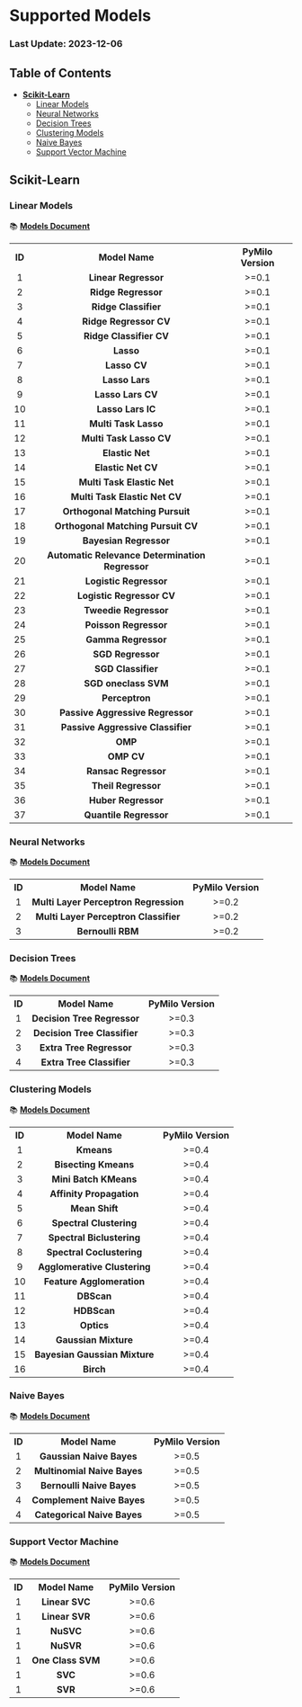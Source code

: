 # Supported Models

### Last Update: 2023-12-06

## Table of Contents

* **[Scikit-Learn](#scikit-learn)**
	* [Linear Models](#scikit-learn-linear)
	* [Neural Networks](#scikit-learn-nn)
	* [Decision Trees](#scikit-learn-trees)
	* [Clustering Models](#scikit-learn-clustering)
	* [Naive Bayes](#scikit-learn-naivebayes)
	* [Support Vector Machine](#scikit-learn-svm)

<h2 id="scikit-learn">Scikit-Learn</h2> 
<h3 id="scikit-learn-linear">Linear Models</h3>

📚 <a href="https://scikit-learn.org/stable/modules/linear_model.html" target="_blank"><b>Models Document</b></a>

<table>
	<tr align="center">
		<th>ID</th>
		<th>Model Name</th>
		<th>PyMilo Version</th>
	</tr>
	<tr align="center">
		<td>1</td>
		<td><b>Linear Regressor</b></td>
        <td>>=0.1</td>
	</tr>
	<tr align="center">
		<td>2</td>
		<td><b>Ridge Regressor</b></td>
        <td>>=0.1</td>
	</tr>
	<tr align="center">
		<td>3</td>
		<td><b>Ridge Classifier</b></td>
        <td>>=0.1</td>
	</tr>
	<tr align="center">
		<td>4</td>
		<td><b>Ridge Regressor CV</b></td>
        <td>>=0.1</td>
	</tr>
	<tr align="center">
		<td>5</td>
		<td><b>Ridge Classifier CV</b></td>
        <td>>=0.1</td>
	</tr>
	<tr align="center">
		<td>6</td>
		<td><b>Lasso</b></td>
        <td>>=0.1</td>
	</tr>
	<tr align="center">
		<td>7</td>
		<td><b>Lasso CV</b></td>
        <td>>=0.1</td>
	</tr>
	<tr align="center">
		<td>8</td>
		<td><b>Lasso Lars</b></td>
        <td>>=0.1</td>
	</tr>
	<tr align="center">
		<td>9</td>
		<td><b>Lasso Lars CV</b></td>
        <td>>=0.1</td>
	</tr>
	<tr align="center">
		<td>10</td>
		<td><b>Lasso Lars IC</b></td>
        <td>>=0.1</td>
	</tr>
    <tr align="center">
		<td>11</td>
		<td><b>Multi Task Lasso</b></td>
        <td>>=0.1</td>
	</tr>
    <tr align="center">
		<td>12</td>
		<td><b>Multi Task Lasso CV</b></td>
        <td>>=0.1</td>
	</tr>
    <tr align="center">
		<td>13</td>
		<td><b>Elastic Net</b></td>
        <td>>=0.1</td>
	</tr>
    <tr align="center">
		<td>14</td>
		<td><b>Elastic Net CV</b></td>
        <td>>=0.1</td>
	</tr>
    <tr align="center">
		<td>15</td>
		<td><b>Multi Task Elastic Net</b></td>
        <td>>=0.1</td>
	</tr>
    <tr align="center">
		<td>16</td>
		<td><b>Multi Task Elastic Net CV</b></td>
        <td>>=0.1</td>
	</tr>
    <tr align="center">
		<td>17</td>
		<td><b>Orthogonal Matching Pursuit</b></td>
        <td>>=0.1</td>
	</tr>
    <tr align="center">
		<td>18</td>
		<td><b>Orthogonal Matching Pursuit CV</b></td>
        <td>>=0.1</td>
	</tr>
    <tr align="center">
		<td>19</td>	
		<td><b>Bayesian Regressor</b></td>
        <td>>=0.1</td>
	</tr>
    <tr align="center">
		<td>20</td>
		<td><b>Automatic Relevance Determination Regressor</b></td>
        <td>>=0.1</td>
	</tr>
    <tr align="center">
		<td>21</td>
		<td><b>Logistic Regressor</b></td>
        <td>>=0.1</td>
	</tr>
    <tr align="center">
		<td>22</td>
		<td><b>Logistic Regressor CV</b></td>
        <td>>=0.1</td>
	</tr>
    <tr align="center">
		<td>23</td>
		<td><b>Tweedie Regressor</b></td>
        <td>>=0.1</td>
	</tr>
    <tr align="center">
		<td>24</td>
		<td><b>Poisson Regressor</b></td>
        <td>>=0.1</td>
	</tr>
    <tr align="center">
		<td>25</td>
		<td><b>Gamma Regressor</b></td>
        <td>>=0.1</td>
	</tr>
    <tr align="center">
		<td>26</td>
		<td><b>SGD Regressor</b></td>
        <td>>=0.1</td>
	</tr>
    <tr align="center">
		<td>27</td>
		<td><b>SGD Classifier</b></td>
        <td>>=0.1</td>
	</tr>
    <tr align="center">
		<td>28</td>
		<td><b>SGD oneclass SVM</b></td>
        <td>>=0.1</td>
	</tr>
    <tr align="center">
		<td>29</td>
		<td><b>Perceptron</b></td>
        <td>>=0.1</td>
	</tr>
    <tr align="center">
		<td>30</td>
		<td><b>Passive Aggressive Regressor</b></td>
        <td>>=0.1</td>
	</tr>
    <tr align="center">
		<td>31</td>
		<td><b>Passive Aggressive Classifier</b></td>
        <td>>=0.1</td>
	</tr>
    <tr align="center">
		<td>32</td>
		<td><b>OMP</b></td>
        <td>>=0.1</td>
	</tr>
    <tr align="center">
		<td>33</td>
		<td><b>OMP CV</b></td>
        <td>>=0.1</td>
	</tr>
    <tr align="center">
		<td>34</td>
		<td><b>Ransac Regressor</b></td>
        <td>>=0.1</td>
	</tr>
    <tr align="center">
		<td>35</td>
		<td><b>Theil Regressor</b></td>
        <td>>=0.1</td>
	</tr>
    <tr align="center">
		<td>36</td>
		<td><b>Huber Regressor</b></td>
        <td>>=0.1</td>
	</tr>
    <tr align="center">
		<td>37</td>
		<td><b>Quantile Regressor</b></td>
        <td>>=0.1</td>
	</tr>   
</table>

<h3 id="scikit-learn-nn">Neural Networks</h3>

📚 <a href="https://scikit-learn.org/stable/modules/neural_networks_supervised.html" target="_blank"><b>Models Document</b></a>

<table>
	<tr align="center">
		<th>ID</th>
		<th>Model Name</th>
        <th>PyMilo Version</th>
	</tr>
	<tr align="center">
		<td>1</td>
		<td><b>Multi Layer Perceptron Regression</b></td>
        <td>>=0.2</td>
	</tr>
	<tr align="center">
		<td>2</td>
		<td><b>Multi Layer Perceptron Classifier</b></td>
        <td>>=0.2</td>
	</tr>
	<tr align="center">
		<td>3</td>
		<td><b>Bernoulli RBM</b></td>
        <td>>=0.2</td>
	</tr>
</table>

<h3 id="scikit-learn-trees">Decision Trees</h3> 

📚 <a href="https://scikit-learn.org/stable/modules/tree.html" target="_blank"><b>Models Document</b></a>

<table>
	<tr align="center">
		<th>ID</th>
		<th>Model Name</th>
        <th>PyMilo Version</th>
	</tr>
	<tr align="center">
		<td>1</td>
		<td><b>Decision Tree Regressor</b></td>
        <td>>=0.3</td>
	</tr>
	<tr align="center">
		<td>2</td>
		<td><b>Decision Tree Classifier</b></td>
        <td>>=0.3</td>
	</tr>
	<tr align="center">
		<td>3</td>
		<td><b>Extra Tree Regressor</b></td>
        <td>>=0.3</td>
	</tr>
	<tr align="center">
		<td>4</td>
		<td><b>Extra Tree Classifier</b></td>
        <td>>=0.3</td>
	</tr>
</table>

<h3 id="scikit-learn-clustering">Clustering Models</h3>

📚 <a href="https://scikit-learn.org/stable/modules/clustering.html" target="_blank"><b>Models Document</b></a>

<table>
	<tr align="center">
		<th>ID</th>
		<th>Model Name</th>
		<th>PyMilo Version</th>
	</tr>
	<tr align="center">
		<td>1</td>
		<td><b>Kmeans</b></td>
        <td>>=0.4</td>
	</tr>
	<tr align="center">
		<td>2</td>
		<td><b>Bisecting Kmeans</b></td>
        <td>>=0.4</td>
	</tr>
	<tr align="center">
		<td>3</td>
		<td><b>Mini Batch KMeans</b></td>
        <td>>=0.4</td>
	</tr>
	<tr align="center">
		<td>4</td>
		<td><b>Affinity Propagation</b></td>
        <td>>=0.4</td>
	</tr>
	<tr align="center">
		<td>5</td>
		<td><b>Mean Shift</b></td>
        <td>>=0.4</td>
	</tr>
	<tr align="center">
		<td>6</td>
		<td><b>Spectral Clustering</b></td>
        <td>>=0.4</td>
	</tr>
	<tr align="center">
		<td>7</td>
		<td><b>Spectral Biclustering</b></td>
        <td>>=0.4</td>
	</tr>
	<tr align="center">
		<td>8</td>
		<td><b>Spectral Coclustering</b></td>
        <td>>=0.4</td>
	</tr>
	<tr align="center">
		<td>9</td>
		<td><b>Agglomerative Clustering</b></td>
        <td>>=0.4</td>
	</tr>
	<tr align="center">
		<td>10</td>
		<td><b>Feature Agglomeration</b></td>
        <td>>=0.4</td>
	</tr>
	<tr align="center">
		<td>11</td>
		<td><b>DBScan</b></td>
        <td>>=0.4</td>
	</tr>
	<tr align="center">
		<td>12</td>
		<td><b>HDBScan</b></td>
        <td>>=0.4</td>
	</tr>
	<tr align="center">
		<td>13</td>
		<td><b>Optics</b></td>
        <td>>=0.4</td>
	</tr>
	<tr align="center">
		<td>14</td>
		<td><b>Gaussian Mixture</b></td>
        <td>>=0.4</td>
	</tr>
	<tr align="center">
		<td>15</td>
		<td><b>Bayesian Gaussian Mixture</b></td>
        <td>>=0.4</td>
	</tr>
	<tr align="center">
		<td>16</td>
		<td><b>Birch</b></td>
        <td>>=0.4</td>
	</tr>
</table>

<h3 id="scikit-learn-naivebayes">Naive Bayes</h3> 

📚 <a href="https://scikit-learn.org/stable/modules/naive_bayes.html" target="_blank"><b>Models Document</b></a>

<table>
	<tr align="center">
		<th>ID</th>
		<th>Model Name</th>
        <th>PyMilo Version</th>
	</tr>
	<tr align="center">
		<td>1</td>
		<td><b>Gaussian Naive Bayes</b></td>
        <td>>=0.5</td>
	</tr>
	<tr align="center">
		<td>2</td>
		<td><b>Multinomial Naive Bayes</b></td>
        <td>>=0.5</td>
	</tr>
	<tr align="center">
		<td>3</td>
		<td><b>Bernoulli Naive Bayes</b></td>
        <td>>=0.5</td>
	</tr>
	<tr align="center">
		<td>4</td>
		<td><b>Complement Naive Bayes</b></td>
        <td>>=0.5</td>
	</tr>
	<tr align="center">
		<td>4</td>
		<td><b>Categorical Naive Bayes</b></td>
        <td>>=0.5</td>
	</tr>
</table>

<h3 id="scikit-learn-svm">Support Vector Machine</h3> 

📚 <a href="https://scikit-learn.org/stable/modules/svm.html" target="_blank"><b>Models Document</b></a>


<table>
	<tr align="center">
		<th>ID</th>
		<th>Model Name</th>
        <th>PyMilo Version</th>
	</tr>
	<tr align="center">
		<td>1</td>
		<td><b>Linear SVC</b></td>
        <td>>=0.6</td>
	</tr>
	<tr align="center">
		<td>1</td>
		<td><b>Linear SVR</b></td>
        <td>>=0.6</td>
	</tr>
	<tr align="center">
		<td>1</td>
		<td><b>NuSVC</b></td>
        <td>>=0.6</td>
	</tr>
	<tr align="center">
		<td>1</td>
		<td><b>NuSVR</b></td>
        <td>>=0.6</td>
	</tr>
	<tr align="center">
		<td>1</td>
		<td><b>One Class SVM</b></td>
        <td>>=0.6</td>
	</tr>
	<tr align="center">
		<td>1</td>
		<td><b>SVC</b></td>
        <td>>=0.6</td>
	</tr>
	<tr align="center">
		<td>1</td>
		<td><b>SVR</b></td>
        <td>>=0.6</td>
	</tr>
</table>
